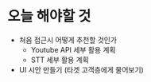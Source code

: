 
# 오늘 해야할 것

- 처음 접근시 어떻게 추천할 것인가
	- Youtube API 세부 활용 계획
	- STT 세부 활용 계획
- UI 시안 만들기 (타겟 고객층에게 물어보기)
